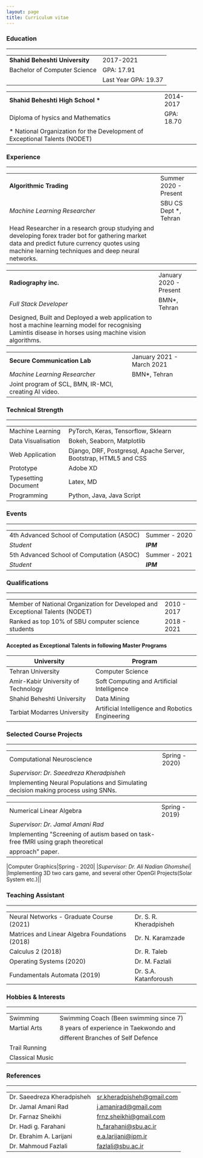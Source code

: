 ```yaml
---
layout: page
title: Curriculum vitae
---
```



### Education
---

|||
| ------------ | ------------ |
| **Shahid Beheshti University**    |   2017-2021    |
| Bachelor of Computer Science   | GPA: 17.91  |
|                                   | Last Year GPA: 19.37 |

|||
|---|---|
| **Shahid Beheshti High School \***   |  2014-2017   |
| Diploma of hysics and Mathematics   | GPA: 18.70  |
| \* National Organization for the Development of Exceptional Talents (NODET)                                  |  |

### Experience
---

|||
| ------- | ------------ |
| **Algorithmic Trading**   |  Summer 2020 - Present    |
| *Machine Learning Researcher*   | SBU CS Dept *, Tehran  |
| Head Researcher in a research group studying and developing forex trader bot for gathering market data and predict future currency quotes using  machine learning techniques and deep neural networks. | |

|||
| ------- | ------------ |
| **Radiography inc.**      |   January 2020 - Present    |
| *Full Stack Developer*    | BMN*, Tehran  |
| Designed, Built and Deployed a web application to host a machine learning model for recognising Lamintis disease in horses using machine vision algorithms. | |

|||
| ------- | ------------ |
| **Secure Communication Lab**      |   January 2021 - March 2021    |
| *Machine Learning Researcher*     | BMN*, Tehran  |
| Joint program of SCL, BMN, IR-MCI, creating AI video. | |

### Technical Strength
---

|||
|---|---|
|   Machine Learning    |  PyTorch, Keras, Tensorflow, Sklearn |
|   Data Visualisation  | Bokeh, Seaborn, Matplotlib|
|   Web Application |  Django, DRF, Postgresql, Apache Server, Bootstrap, HTML5 and CSS |
|   Prototype   | Adobe XD|
|   Typesetting Document | Latex, MD|
|   Programming | Python, Java, Java Script|


### Events
---

|||
|---|---|
| 4th Advanced School of Computation (ASOC)| Summer - 2020 | 
| *Student* | ***IPM***|
| 5th Advanced School of Computation (ASOC)| Summer - 2021 | 
| *Student* | ***IPM***|

### Qualifications
---

|||
| ------- | ------------ |
|Member of National Organization for Developed and Exceptional Talents (NODET) | 2010 - 2017 |
|Ranked as top 10% of SBU computer science students | 2018 - 2021 |

<h4>Accepted as Exceptional Talents in following Master Programs</h4>

|   University  |   Program |
| ------------ | ------------ |
| Tehran University | Computer Science |
| Amir-Kabir University of Technology | Soft Computing and Artificial Intelligence |
| Shahid Beheshti University | Data Mining |
| Tarbiat Modarres University | Artificial Intelligence and Robotics Engineering |

### Selected Course Projects
---

|||
|---|---|
|Computational Neuroscience| Spring - 2020}|
|*Supervisor: Dr. Saeedreza Kheradpisheh*||
|Implementing Neural Populations and Simulating decision making process using SNNs.||


|||
|---|---|
|Numerical Linear Algebra| Spring - 2019}|
|*Supervisor: Dr. Jamal Amani Rad*||
|Implementing "Screening of autism based on task-free fMRI using graph theoretical
approach" paper.||

|Computer Graphics|Spring - 2020|
|*Supervisor: Dr. Ali Nadian Ghomshei*|
|Implementing 3D two cars game, and several other OpenGl Projects(Solar System etc.)||

### Teaching Assistant
---

|||
| ------- | ------------ |
|Neural Networks - Graduate Course (2021) |  Dr. S. R. Kheradpisheh |
|Matrices and Linear Algebra Foundations (2018) |  Dr. N. Karamzade |
|Calculus 2 (2018) | Dr. R. Taleb|
|Operating Systems (2020) | Dr. M. Fazlali|
|Fundamentals Automata (2019) | Dr. S.A. Katanforoush|

### Hobbies & Interests
---

|||
|---|---|
|   Swimming    |  Swimming Coach (Been swimming since 7)|
|   Martial Arts    | 8 years of experience in Taekwondo and |
|   | different Branches of Self Defence|
|   Trail Running   |   |
|   Classical Music |   |

### References
---

|||
|---|---|
|Dr. Saeedreza Kheradpisheh |  sr.kheradpisheh@gmail.com |
|Dr. Jamal Amani Rad | j.amanirad@gmail.com |
|Dr. Farnaz Sheikhi | frnz.sheikhi@gmail.com |
|Dr. Hadi g. Farahani | h_farahani@sbu.ac.ir|
|Dr. Ebrahim A. Larijani | e.a.larijani@ipm.ir|
|Dr. Mahmoud Fazlali | fazlali@sbu.ac.ir |

